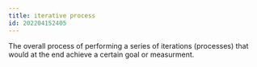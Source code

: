 ```yaml
---
title: iterative process
id: 202204152405
---
```


The overall process of performing a series of iterations (processes) that would at the end achieve a certain goal or measurment.
